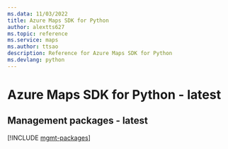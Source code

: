 ```yaml
---
ms.data: 11/03/2022
title: Azure Maps SDK for Python
author: alextts627
ms.topic: reference
ms.service: maps
ms.author: ttsao
description: Reference for Azure Maps SDK for Python
ms.devlang: python
---
```

# Azure Maps SDK for Python - latest

## Management packages - latest
[!INCLUDE [mgmt-packages](maps-mgmt-index.md)]